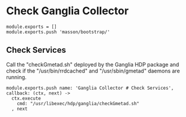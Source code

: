 
# Check Ganglia Collector

    module.exports = []
    module.exports.push 'masson/bootstrap/'

## Check Services

Call the "checkGmetad.sh" deployed by the Ganglia HDP package and check if the
"/usr/bin/rrdcached" and "/usr/sbin/gmetad" daemons are running.

    module.exports.push name: 'Ganglia Collector # Check Services', callback: (ctx, next) ->
      ctx.execute
        cmd: "/usr/libexec/hdp/ganglia/checkGmetad.sh"
      , next

